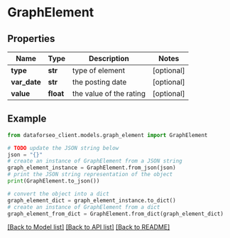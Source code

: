 # GraphElement


## Properties

Name | Type | Description | Notes
------------ | ------------- | ------------- | -------------
**type** | **str** | type of element | [optional] 
**var_date** | **str** | the posting date | [optional] 
**value** | **float** | the value of the rating | [optional] 

## Example

```python
from dataforseo_client.models.graph_element import GraphElement

# TODO update the JSON string below
json = "{}"
# create an instance of GraphElement from a JSON string
graph_element_instance = GraphElement.from_json(json)
# print the JSON string representation of the object
print(GraphElement.to_json())

# convert the object into a dict
graph_element_dict = graph_element_instance.to_dict()
# create an instance of GraphElement from a dict
graph_element_from_dict = GraphElement.from_dict(graph_element_dict)
```
[[Back to Model list]](../README.md#documentation-for-models) [[Back to API list]](../README.md#documentation-for-api-endpoints) [[Back to README]](../README.md)


